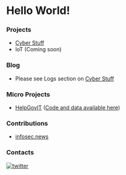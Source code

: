 # Hello World!

### Projects
- [Cyber Stuff](https://cyberstuff.xyz)
- IoT (Coming soon)

### Blog
- Please see Logs section on [Cyber Stuff](https://cyberstuff.xyz)

### Micro Projects
- [HelpGovIT](https://v4lerio.github.io/infosecnews-help-gov-it) ([Code and data available here](https://github.com/v4lerio/infosecnews-help-gov-it))

### Contributions
- [infosec.news](https://infosec.news)

### Contacts

<!-- Please don't remove this: Grab your social icons from https://github.com/carlsednaoui/gitsocial -->
<!-- display the social media buttons in your README -->

[![twitter][1.1]](https://twitter.com/valeriocestrone)


<!-- links to social media icons -->
<!-- no need to change these -->
<!-- icons with padding -->

[1.1]: http://i.imgur.com/tXSoThF.png (twitter icon with padding)
[6.1]: http://i.imgur.com/0o48UoR.png (github icon with padding)

<!-- icons without padding -->

[1.2]: http://i.imgur.com/wWzX9uB.png (twitter icon without padding)
[6.2]: http://i.imgur.com/9I6NRUm.png (github icon without padding)
